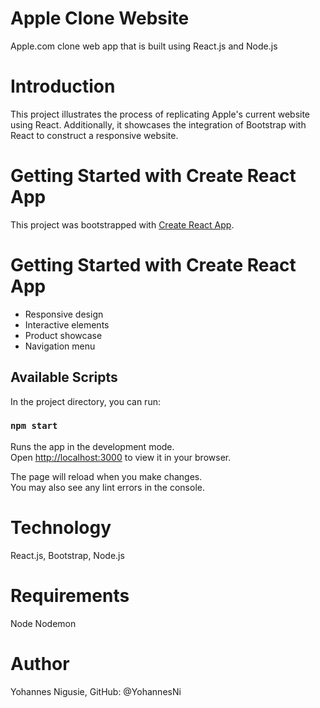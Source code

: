 # Apple Clone Website

Apple.com clone web app that is built using React.js and Node.js

# Introduction
This project illustrates the process of replicating Apple's current website using React. Additionally, it showcases the integration of Bootstrap with React to construct a responsive website.

# Getting Started with Create React App

This project was bootstrapped with [Create React App](https://github.com/facebook/create-react-app).

# Getting Started with Create React App

- Responsive design
- Interactive elements
- Product showcase
- Navigation menu

## Available Scripts

In the project directory, you can run:

### `npm start`

Runs the app in the development mode.\
Open [http://localhost:3000](http://localhost:3000) to view it in your browser.

The page will reload when you make changes.\
You may also see any lint errors in the console.

# Technology
React.js, Bootstrap, Node.js

# Requirements
Node
Nodemon

# Author
Yohannes Nigusie,
GitHub: @YohannesNi

